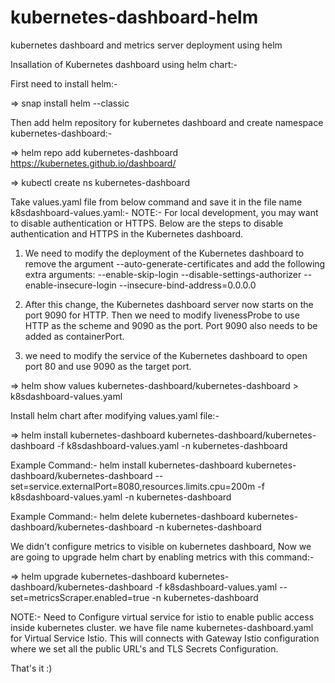 # kubernetes-dashboard-helm
kubernetes dashboard and metrics server deployment using helm

Insallation of Kubernetes dashboard using helm chart:-
 
First need to install helm:-

=> snap install helm --classic

Then add helm repository for kubernetes dashboard and create namespace kubernetes-dashboard:-

=> helm repo add kubernetes-dashboard https://kubernetes.github.io/dashboard/

=> kubectl create ns kubernetes-dashboard

Take values.yaml file from below command and save it in the file name k8sdashboard-values.yaml:-
NOTE:-
For local development, you may want to disable authentication or HTTPS. Below are the steps to disable authentication and HTTPS in the Kubernetes dashboard.

1. We need to modify the deployment of the Kubernetes dashboard to remove the argument --auto-generate-certificates and add the following extra arguments:
--enable-skip-login
--disable-settings-authorizer
--enable-insecure-login
--insecure-bind-address=0.0.0.0
2. After this change, the Kubernetes dashboard server now starts on the port 9090 for HTTP. Then we need to modify livenessProbe to use HTTP as the scheme and 9090 as the port. Port 9090 also needs to be added as containerPort.

3. we need to modify the service of the Kubernetes dashboard to open port 80 and use 9090 as the target port.

=> helm show values kubernetes-dashboard/kubernetes-dashboard > k8sdashboard-values.yaml

Install helm chart after modifying values.yaml file:-

=> helm install kubernetes-dashboard  kubernetes-dashboard/kubernetes-dashboard -f k8sdashboard-values.yaml  -n kubernetes-dashboard

Example Command:- helm install kubernetes-dashboard  kubernetes-dashboard/kubernetes-dashboard --set=service.externalPort=8080,resources.limits.cpu=200m -f k8sdashboard-values.yaml  -n kubernetes-dashboard

Example Command:- helm delete kubernetes-dashboard  kubernetes-dashboard/kubernetes-dashboard  -n kubernetes-dashboard

We didn't configure metrics to visible on kubernetes dashboard, Now we are going to upgrade helm chart by enabling metrics with this command:-

=> helm upgrade kubernetes-dashboard  kubernetes-dashboard/kubernetes-dashboard -f k8sdashboard-values.yaml  --set=metricsScraper.enabled=true -n kubernetes-dashboard

NOTE:-
Need to Configure virtual service for istio to enable public access inside kubernetes cluster.
we have file name kubernetes-dashboard.yaml for Virtual Service Istio. This will connects with Gateway Istio configuration where we set all the public URL's and TLS Secrets Configuration.

That's it :)
